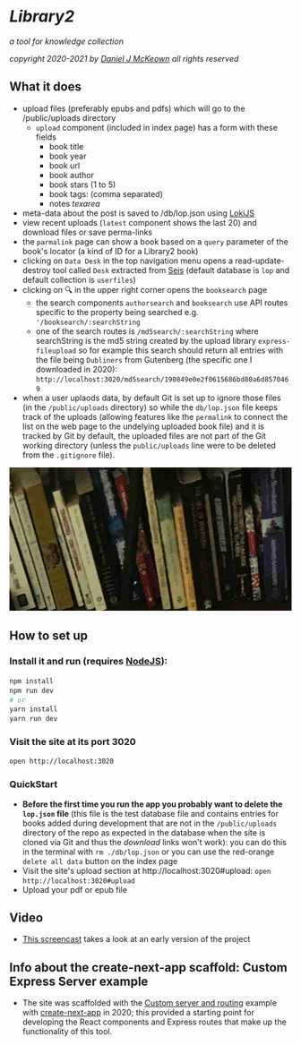 # *Library2*

*a tool for knowledge collection*

*copyright 2020-2021 by [Daniel J McKeown](https://danieljmckeown.com) all rights reserved*

## What it does

- upload files (preferably epubs and pdfs) which will go to the /public/uploads directory
  - `upload` component (included in index page) has a form with these fields
    * book title
    * book year
    * book url
    * book author 
    * book stars (1 to 5)
    * book tags: (comma separated)
    * notes *texarea*
- meta-data about the post is saved to /db/lop.json using [LokiJS](http://techfort.github.io/LokiJS/)
- view recent uploads (`latest` component shows the last 20) and download files or save perma-links
- the `parmalink` page can show a book based on a `query` parameter of the book's locator (a kind of ID for a Library2 book)
- clicking on `Data Desk` in the top navigation menu opens a read-update-destroy tool called `Desk` extracted from [Seis](https://github.com/pacificpelican/seis) (default database is `lop` and default collection is `userfiles`)
- clicking on 🔍 in the upper right corner opens the `booksearch` page
  - the search components `authorsearch` and `booksearch` use API routes specific to the property being searched e.g. `'/booksearch/:searchString`
  - one of the search routes is `/md5search/:searchString` where searchString is the md5 string created by the upload library `express-fileupload` so for example this search should return all entries with the file being `Dubliners` from Gutenberg (the specific one I downloaded in 2020): `http://localhost:3020/md5search/190849e0e2f0615686bd80a6d8570469`
- when a user uplaods data, by default Git is set up to ignore those files (in the `/public/uploads` directory) so while the `db/lop.json` file keeps track of the uploads (allowing features like the `permalink` to connect the list on the web page to the undelying uploaded book file) and it is tracked by Git by default, the uploaded files are not part of the Git working directory (unless the `public/uploads` line were to be deleted from the `.gitignore` file).

![bookshelf-image](./public/img/books.jpg)

## How to set up

### Install it and run (requires [NodeJS](https://nodejs.org/en/)):

```bash
npm install
npm run dev
# or
yarn install
yarn run dev
```

### Visit the site at its port 3020

```bash
open http://localhost:3020
```

### QuickStart

- **Before the first time you run the app you probably want to delete the `lop.json` file** (this file is the test database file and contains entries for books added during development that are not in the `/public/uploads` directory of the repo as expected in the database when the site is cloned via Git and thus the *download* links won't work): you can do this in the terminal with `rm ./db/lop.json` or you can use the red-orange `delete all data` button on the index page
- Visit the site's upload section at http://localhost:3020#upload: `open http://localhost:3020#upload`
- Upload your pdf or epub file

## Video

- [This screencast](https://www.youtube.com/watch?v=_LOOBmu5-Ho&t=41s) takes a look at an early version of the project

## Info about the create-next-app scaffold: Custom Express Server example

* The site was scaffolded with the [Custom server and routing](https://github.com/zeit/next.js#custom-server-and-routing) example with [create-next-app](https://nextjs.org/blog/create-next-app) in 2020; this provided a starting point for developing the React components and Express routes that make up the functionality of this tool.
